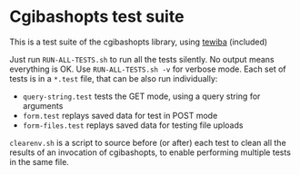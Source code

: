 # Cgibashopts test suite
This is a test suite of the cgibashopts library, using [tewiba](http://colas.nahaboo.net/Software/Tewiba) (included)

Just run `RUN-ALL-TESTS.sh` to run all the tests silently. No output means everything is OK. Use `RUN-ALL-TESTS.sh -v` for verbose mode. Each set of tests is in a `*.test` file, that can be also run individually:

- `query-string.test` tests the GET mode, using a query string for arguments
- `form.test` replays saved data for test in POST mode
- `form-files.test` replays saved data for testing file uploads

`clearenv.sh` is a script to source before (or after) each test to clean all the results of an invocation of cgibashopts, to enable performing multiple tests in the same file.